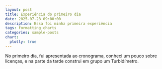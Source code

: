 ```yaml
---
layout: post
title: Experiência do primeiro dia
date: 2025-07-28 09:00:00
description: Essa foi minha primeira experiência
tags: formatting charts
categories: sample-posts
chart:
  plotly: true
---
```


No primeiro dia, fui apresentada ao cronograma, conheci um pouco sobre licenças, e na parte da tarde construi em grupo um Turbidímetro.
